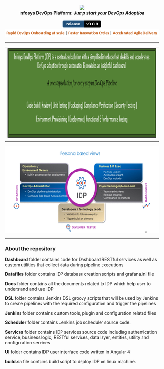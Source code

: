 <div align="center"><img src="/UI/src/assets/img/hygieia_b.png" width="250" align="top" /></div>
<div align="center"
<p><strong>Infosys DevOps Platform: <em>Jump start your DevOps Adoption </em></span></strong></p>
</div>
<div align="center"><!--IDP Release --> <img src="/Images Folder/release.PNG" alt="Release" /></div>
<div align="center">
<img src="/Images Folder/captcha.PNG" />
<hr/>
</div>
<div align="center">
<table>
<colgroup>
<col width="100%" />
</colgroup>
<tbody>
<tr>
<td><a href="https://www.youtube.com/watch?time_continue=1&v=t8cuE3Jog2U"><img src="/Images Folder/paas1.PNG" alt="IDP" height="300" width="940"/></a></td>
</tr> 
</tbody> 
</table>
<img src="/Images Folder/idp2.gif" alt="IDP" width="540" height="285" /></td>
</div>
<hr/>
<h3><b>About the repository</b></h3>

**Dashboard** folder contains code for Dashboard RESTful services as well as custom utilities that collect data during pipeline executions

**Datafiles** folder contains IDP database creation scripts and grafana.ini file

**Docs** folder contains all the documents related to IDP which help user to understand and use IDP

**DSL** folder contains Jenkins DSL groovy scripts that will be used by Jenkins to create pipelines with the required configuration and trigger the pipelines

**Jenkins** folder contains custom tools, plugin and configuration related files

**Scheduler** folder contains Jenkins job scheduler source code.

**Services** folder contains IDP services source code including authentication service, business logic, RESTful services, data layer, entities, utility and configuration services

**UI** folder contains IDP user interface code written in Angular 4 

**build.sh** file contains build script to deploy IDP on linux machine.


